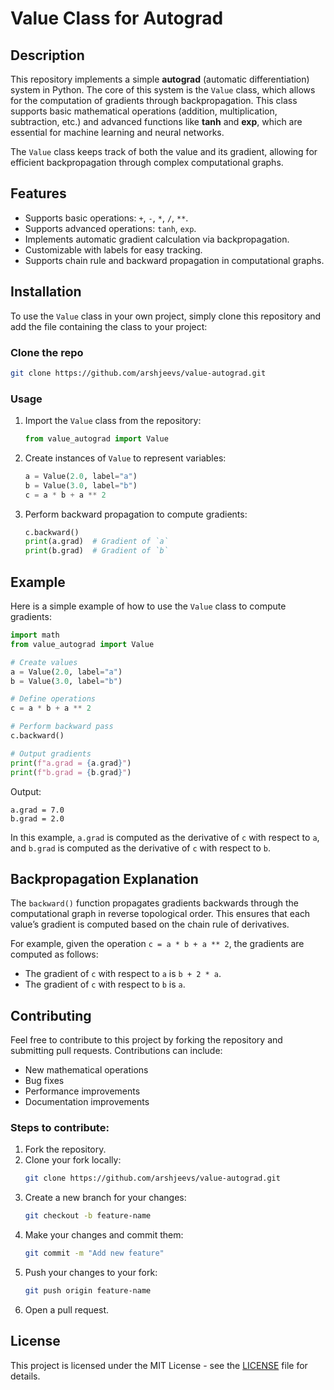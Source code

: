 
# Value Class for Autograd

## Description
This repository implements a simple **autograd** (automatic differentiation) system in Python. The core of this system is the `Value` class, which allows for the computation of gradients through backpropagation. This class supports basic mathematical operations (addition, multiplication, subtraction, etc.) and advanced functions like **tanh** and **exp**, which are essential for machine learning and neural networks.

The `Value` class keeps track of both the value and its gradient, allowing for efficient backpropagation through complex computational graphs.

## Features
- Supports basic operations: `+`, `-`, `*`, `/`, `**`.
- Supports advanced operations: `tanh`, `exp`.
- Implements automatic gradient calculation via backpropagation.
- Customizable with labels for easy tracking.
- Supports chain rule and backward propagation in computational graphs.

## Installation
To use the `Value` class in your own project, simply clone this repository and add the file containing the class to your project:

### Clone the repo
```bash
git clone https://github.com/arshjeevs/value-autograd.git
```

### Usage

1. Import the `Value` class from the repository:
   ```python
   from value_autograd import Value
   ```

2. Create instances of `Value` to represent variables:
   ```python
   a = Value(2.0, label="a")
   b = Value(3.0, label="b")
   c = a * b + a ** 2
   ```

3. Perform backward propagation to compute gradients:
   ```python
   c.backward()
   print(a.grad)  # Gradient of `a`
   print(b.grad)  # Gradient of `b`
   ```

## Example
Here is a simple example of how to use the `Value` class to compute gradients:

```python
import math
from value_autograd import Value

# Create values
a = Value(2.0, label="a")
b = Value(3.0, label="b")

# Define operations
c = a * b + a ** 2

# Perform backward pass
c.backward()

# Output gradients
print(f"a.grad = {a.grad}")
print(f"b.grad = {b.grad}")
```

Output:
```text
a.grad = 7.0
b.grad = 2.0
```

In this example, `a.grad` is computed as the derivative of `c` with respect to `a`, and `b.grad` is computed as the derivative of `c` with respect to `b`.

## Backpropagation Explanation
The `backward()` function propagates gradients backwards through the computational graph in reverse topological order. This ensures that each value’s gradient is computed based on the chain rule of derivatives.

For example, given the operation `c = a * b + a ** 2`, the gradients are computed as follows:
- The gradient of `c` with respect to `a` is `b + 2 * a`.
- The gradient of `c` with respect to `b` is `a`.

## Contributing
Feel free to contribute to this project by forking the repository and submitting pull requests. Contributions can include:
- New mathematical operations
- Bug fixes
- Performance improvements
- Documentation improvements

### Steps to contribute:
1. Fork the repository.
2. Clone your fork locally:
   ```bash
   git clone https://github.com/arshjeevs/value-autograd.git
   ```
3. Create a new branch for your changes:
   ```bash
   git checkout -b feature-name
   ```
4. Make your changes and commit them:
   ```bash
   git commit -m "Add new feature"
   ```
5. Push your changes to your fork:
   ```bash
   git push origin feature-name
   ```
6. Open a pull request.

## License
This project is licensed under the MIT License - see the [LICENSE](LICENSE) file for details.
